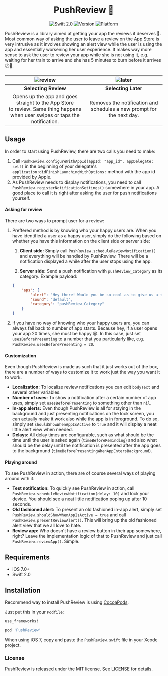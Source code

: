 <h1 align="center">PushReview 📲</h1>

<p align="center">
	<a href="https://developer.apple.com/swift"><img alt="Swift 2.0" src="https://img.shields.io/badge/Swift-2.0-orange.svg?style=flat"/></a>
	<a href="http://cocoapods.org/pods/PushReview"><img alt="Version" src="https://img.shields.io/cocoapods/v/PushReview.svg?style=flat"/></a>
	<a href="http://cocoapods.org/pods/PushReview"><img alt="Platform" src="https://img.shields.io/cocoapods/p/PushReview.svg?style=flat"/></a>
</p>

PushReview is a library aimed at getting your app the reviews it deserves 🙌. Most common way of asking the user to leave a review on the App Store is very intrusive as it involves showing an alert view while the user is using the app and essentially worsening her user experience. It makes way more sense to ask the user to review your app while she is not using it, e.g. waiting for her train to arrive and she has 5 minutes to burn before it arrives 🕗🚅.


![review](https://cloud.githubusercontent.com/assets/16098948/13726376/fcd46f02-e8c4-11e5-98d7-febebba2c749.gif) | ![later](https://cloud.githubusercontent.com/assets/16098948/13726375/fc91a10e-e8c4-11e5-85cf-159d532368b9.gif) 
:---:|:---:
**Selecting Review** | **Selecting Later** 
Opens up the app and goes straight to the App Store<br />to review. Same thing happens when user swipes or taps the notification. | Removes the notification and schedules a new prompt for the next day. 

## Usage

In order to start using PushReview, there are two calls you need to make:

1. Call `PushReview.configureWithAppId(appId: "app_id", appDelegate: self)` in the beginning of your delegate's `application:didFinishLaunchingWithOptions:` method with the app id provided by Apple.
2. As PushReview needs to display notifications, you need to call `PushReview.registerNotificationSettings()` somewhere in your app. A good place to call it is right after asking the user for push notifications yourself.

#### Asking for review

There are two ways to prompt user for a review:

1. Preffered method is by knowing who your happy users are. When you have identified a user as a happy user, simply do the following based on whether you have this information on the client side or server side:

	1. **Client side:** Simply call `PushReview.scheduleReviewNotification()` and everything will be handled by PushReview. There will be a notification displayed a while after the user stops using the app.
	
	2. **Server side:** Send a push notification with `pushReview_Category` as its category. Example payload:
	
	```json
	{
		"aps": {
			"alert": "Hey there! Would you be so cool as to give us a thumbs up on the App Store? 👻",
			"sound": "default",
			"category": "pushReview_Category"
		}
	}
	```
	
2. If you have no way of knowing who your happy users are, you can always fall back to number of app starts. Because hey, if a user opens your app 20 times, she must be happy 😎. In this case, just set `usesBeforePresenting` to a number that you particularly like, e.g. `PushReview.usesBeforePresenting = 20`.

#### Customization

Even though PushReview is made as such that it just works out of the box, there are a number of ways to customize it to work just the way you want it to work.

- **Localization:** To localize review notifications you can edit `bodyText` and several other variables.
- **Number of uses:** To show a notification after a certain number of app uses, simply set `usesBeforePresenting` to something other than `nil`.
- **In-app alerts:** Even though PushReview is all for staying in the background and just presenting notifications on the lock screen, you can actually make it work also while the app is in foreground. To do so, simply set `shouldShowWhenAppIsActive` to `true` and it will display a neat little alert view when needed.
- **Delays:** All delay times are configurable, such as what should be the time until the user is asked again (`timeBeforeReminding`) and also what should be the delay until the notification is presented after the app goes to the background (`timeBeforePresentingWhenAppEntersBackground`).

#### Playing around

To see PushReview in action, there are of course several ways of playing around with it.

- **Test notification:** To quickly see PushReview in action, call `PushReview.scheduleReviewNotification(delay: 10)` and lock your device. You should see a neat little notification poping up after 10 seconds.
- **Old fashioned alert:** To present an old fashioned in-app alert, simply set `PushReview.shouldShowWhenAppIsActive = true` and call `PushReview.presentReviewAlert()`. This will bring up the old fashioned alert view that we all love to hate.
- **Review app:** Who doesn't have a review button in their app somewhere, right? Leave the implementation logic of that to PushReview and just call `PushReview.reviewApp()`. Simple.

## Requirements

- iOS 7.0+
- Swift 2.0

## Installation

Recommend way to install PushReview is using [CocoaPods](http://cocoapods.org).

Just put this in your `Podfile`:

~~~ruby
use_frameworks!

pod 'PushReview'
~~~

When using iOS 7, copy and paste the `PushReview.swift` file in your Xcode project.

### License
PushReview is released under the MIT license. See LICENSE for details.
